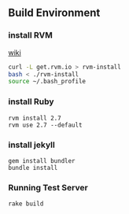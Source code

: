 ## Build Environment

### install RVM

[wiki](https://wiki.archlinux.org/title/RVM)

```bash
curl -L get.rvm.io > rvm-install
bash < ./rvm-install
source ~/.bash_profile
```

### install Ruby
```
rvm install 2.7
rvm use 2.7 --default
```

### install jekyll
```
gem install bundler
bundle install
```

### Running Test Server
```
rake build
```
